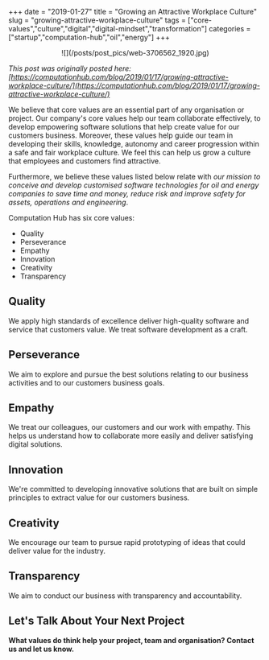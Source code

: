 +++ 
date = "2019-01-27"
title = "Growing an Attractive Workplace Culture"
slug = "growing-attractive-workplace-culture"
tags = ["core-values","culture","digital","digital-mindset","transformation"]
categories = ["startup","computation-hub","oil","energy"]
+++
<center>
![](/posts/post_pics/web-3706562_1920.jpg)
</center>

_This post was originally posted here: [https://computationhub.com/blog/2019/01/17/growing-attractive-workplace-culture/](https://computationhub.com/blog/2019/01/17/growing-attractive-workplace-culture/)_

We believe that core values are an essential part of any organisation or project. Our company's core values help our team collaborate effectively, to develop empowering software solutions that help create value for our customers business. Moreover, these values help guide our team in developing their skills, knowledge, autonomy and career progression within a safe and fair workplace culture. We feel this can help us grow a culture that employees and customers find attractive.

Furthermore, we believe these values listed below relate with _our mission to conceive and develop customised software technologies for oil and energy companies to save time and money, reduce risk and improve safety for assets, operations and engineering_.

Computation Hub has six core values:

*   Quality
*   Perseverance
*   Empathy
*   Innovation
*   Creativity
*   Transparency

## Quality

We apply high standards of excellence deliver high-quality software and service that customers value. We treat software development as a craft.

## Perseverance

We aim to explore and pursue the best solutions relating to our business activities and to our customers business goals.

## Empathy

We treat our colleagues, our customers and our work with empathy. This helps us understand how to collaborate more easily and deliver satisfying digital solutions.

## Innovation

We're committed to developing innovative solutions that are built on simple principles to extract value for our customers business.

## Creativity

We encourage our team to pursue rapid prototyping of ideas that could deliver value for the industry.

## Transparency

We aim to conduct our business with transparency and accountability.

## Let's Talk About Your Next Project

**What values do think help your project, team and organisation? Contact us and let us know.**